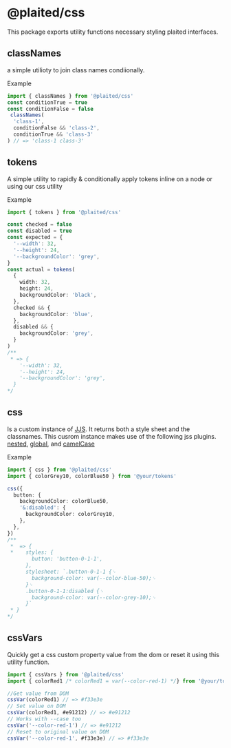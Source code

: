 # @plaited/css

This package exports utility functions necessary styling plaited interfaces.

## classNames 
a simple utilioty to join class names condiionally.

Example
```ts
import { classNames } from '@plaited/css'
const conditionTrue = true
const conditionFalse = false
 classNames(
  'class-1',
  conditionFalse && 'class-2',
  conditionTrue && 'class-3'
) // => 'class-1 class-3'
```

## tokens
A simple utility to rapidly & conditionally apply tokens inline on a node or using our css utility


Example
```ts
import { tokens } from '@plaited/css'

const checked = false
const disabled = true
const expected = {
  '--width': 32,
  '--height': 24,
  '--backgroundColor': 'grey',
}
const actual = tokens(
  {
    width: 32,
    height: 24,
    backgroundColor: 'black',
  },
  checked && {
    backgroundColor: 'blue',
  },
  disabled && {
    backgroundColor: 'grey',
  }
) 
/**
 * => {
    '--width': 32,
    '--height': 24,
    '--backgroundColor': 'grey',
  }
*/

```

## css
Is a custom instance of [JJS](https://cssinjs.org/jss-api?v=v10.9.2#create-an-own-jss-instance). It returns both a style sheet and the classnames. This cusrom instance makes use of the following jss plugins. [nested](https://cssinjs.org/jss-plugin-nested?v=v10.9.2), [global](https://cssinjs.org/jss-plugin-global?v=v10.9.2), and [camelCase](https://cssinjs.org/jss-plugin-camel-case?v=v10.9.2)

Example
```ts
import { css } from '@plaited/css'
import { colorGrey10, colorBlue50 } from '@your/tokens'

css({
  button: {
    backgroundColor: colorBlue50,
    '&:disabled': {
      backgroundColor: colorGrey10,
    },
  },
})
/**
 *  => {
 *    styles: {
        button: 'button-0-1-1',
      },
      stylesheet: `.button-0-1-1 {␊
        background-color: var(--color-blue-50);␊
      }␊
      .button-0-1-1:disabled {␊
        background-color: var(--color-grey-10);␊
      }`
 * }
*/
```

## cssVars
Quickly get a css custom property value from the dom or reset it using this utility function.

```ts
import { cssVars } from '@plaited/css'
import { colorRed1 /* colorRed1 = var(--color-red-1) */} from '@your/tokens'

//Get value from DOM
cssVar(colorRed1) // => #f33e3e
// Set value on DOM
cssVar(colorRed1, #e91212) // => #e91212
// Works with --case too
cssVar('--color-red-1') // => #e91212
// Reset to original value on DOM
cssVar('--color-red-1', #f33e3e) // => #f33e3e
```